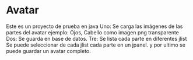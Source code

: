 # Avatar
Este es un proyecto de prueba en java
Uno: Se carga las imágenes de las partes del avatar ejemplo: Ojos, Cabello como imagen png transparente
Dos: Se guarda en base de datos. 
Tre: Se lista cada parte en diferentes jlist 
Se puede seleccionar de cada jlist cada parte en un jpanel.
y por ultimo se puede guardar un avatar completo. 
